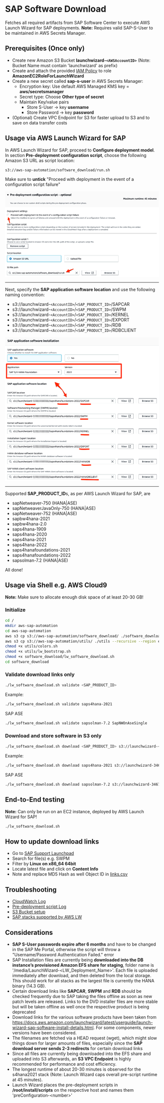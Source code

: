 # SAP Software Download

Fetches all required artifacts from SAP Software Center to execute AWS Launch Wizard for SAP deployments.
**Note:** Requires valid SAP-S-User to be maintained in AWS Secrets Manager.

## Prerequisites (Once only)

- Create new Amazon S3 Bucket **launchwizard-`<AWSAccountID>`** (Note: Bucket Name must contain 'launchwizard' as prefix)
- Create and attach the provided [IAM Policy](iam_policy.json) to role **AmazonEC2RoleForLaunchWizard**
- Create a new secret called **sap-s-user** in AWS Secrets Manager:
  - Encryption key: Use default AWS Managed KMS key = **aws/secretsmanager**
  - Secret type: Choose **Other type of secret**
  - Maintain Key/value pairs
    - Store S-User -> key **username**
    - Store Password -> key **password**
- (Optional) Create VPC Endpoint for S3 for faster upload to S3 and to save on data transfer costs

## Usage via AWS Launch Wizard for SAP

In AWS Launch Wizard for SAP, proceed to **Configure deployment model**. 
In section **Pre-deployment configuration script**, choose the following Amazon S3 URL as script location:

```bash
s3://aws-sap-automation/software_download/run.sh
```

Make sure to **untick** "Proceed with deployment in the event of a configuration script failure"

![image](lw_pre_script.png)

---

Next, specify the **SAP application software location** and use the following naming convention:
- s3://launchwizard-`<AccountID>`/`<SAP_PRODUCT_ID>`/SAPCAR
- s3://launchwizard-`<AccountID>`/`<SAP_PRODUCT_ID>`/SWPM
- s3://launchwizard-`<AccountID>`/`<SAP_PRODUCT_ID>`/KERNEL
- s3://launchwizard-`<AccountID>`/`<SAP_PRODUCT_ID>`/EXPORT
- s3://launchwizard-`<AccountID>`/`<SAP_PRODUCT_ID>`/RDB
- s3://launchwizard-`<AccountID>`/`<SAP_PRODUCT_ID>`/RDBCLIENT

![image](lw_software.png)

---

Supported **SAP_PRODUCT_ID**s, as per AWS Launch Wizard for SAP, are

- sapNetweaver-750 (HANA|ASE)
- sapNetweaverJavaOnly-750 (HANA|ASE)
- sapNetweaver-752 (HANA|ASE)
- sapbw4hana-2021
- sapbw4hana-2.0
- saps4hana-1909
- saps4hana-2020
- saps4hana-2021
- saps4hana-2022
- saps4hanafoundations-2021
- saps4hanafoundations-2022
- sapsolman-7.2 (HANA|ASE)

All done!

## Usage via Shell e.g. AWS Cloud9

**Note:** Make sure to allocate enough disk space of at least 20-30 GB!

### Initialize

```bash
cd /
mkdir aws-sap-automation
cd aws-sap-automation
aws s3 cp s3://aws-sap-automation/software_download/ ./software_download --recursive --region eu-central-1
aws s3 cp s3://aws-sap-automation/utils/ ./utils --recursive --region eu-central-1
chmod +x utils/colors.sh
chmod +x utils/lw_bootstrap.sh
chmod +x software_download/lw_software_download.sh
cd software_download
```

### Validate download links only

```bash
./lw_software_download.sh validate <SAP_PRODUCT_ID>
```

Example:

```bash
./lw_software_download.sh validate saps4hana-2021
```

SAP ASE
```bash
./lw_software_download.sh validate sapsolman-7.2 SapNWOnAseSingle
```

### Download and store software in S3 only

```bash
./lw_software_download.sh download <SAP_PRODUCT_ID> s3://launchwizard-<AccountID>/<SAP_PRODUCT_ID>
```

Example:
```bash
./lw_software_download.sh download saps4hana-2021 s3://launchwizard-346724746423/saps4hana-2021
```

SAP ASE
```bash
./lw_software_download.sh download sapsolman-7.2 s3://launchwizard-346724746423/solman72ase SapNWOnAseSingle
```

## End-to-End testing

**Note:** Can only be run on an EC2 instance, deployed by AWS Launch Wizard for SAP!

```bash
./lw_software_download.sh
```

## How to update download links

- Go to [SAP Support Launchpad](https://me.sap.com/softwarecenter)
- Search for file(s) e.g. SWPM
- Filter by **Linux on x86_64 64bit**
- Locate latest file and click on **Content Info**
- Note and replace MD5 Hash as well Object ID in [links.csv](links.csv)

## Troubleshooting

- [CloudWatch Log](https://docs.aws.amazon.com/launchwizard/latest/userguide/launch-wizard-sap-troubleshooting.html#launch-wizard-sap-logs)
- [Pre-deployment script Log](https://docs.aws.amazon.com/launchwizard/latest/userguide/launch-wizard-sap-troubleshooting.html#launch-wizard-sap-troubleshooting-scripts)
- [S3 Bucket setup](https://docs.aws.amazon.com/launchwizard/latest/userguide/launch-wizard-sap-structure.html)
- [SAP stacks supported by AWS LW](https://docs.aws.amazon.com/launchwizard/latest/userguide/launch-wizard-sap-software-install-details.html)

## Considerations

- **SAP S-User passwords expire after 6 months** and have to be changed in the SAP Me Portal, otherwise the script will throw a "Username/Password Authentication Failed." error
- SAP Installation files are currently being **downloaded into the DB instance’s provisioned Amazon EFS share for staging**, folder name is '/media/LaunchWizard-\<LW_Deployment_Name\>'. Each file is uploaded immediately after download, and then deleted from the local storage. This should work for all stacks as the largest file is currently the HANA binary (14.3 GB).
- Certain download links like **SAPCAR**, **SWPM** and **RDB** should be checked frequently due to SAP taking the files offline as soon as new patch levels are released. Links to the DVD installer files are more stable but will be taken offline as well once the respective product is being deprecated
- Download links for the various software products have been taken from https://docs.aws.amazon.com/launchwizard/latest/userguide/launch-wizard-sap-software-install-details.html. For some components, newer versions have been considered.
- The filenames are fetched via a HEAD request (wget), which might slow things down for larger amounts of files, especially since the **SAP download server sends 2-3 redirects** for certain download links
- Since all files are currently being downloaded into the EFS share and uploaded into S3 afterwards, an **S3 VPC Endpoint** is highly recommended for performance and cost efficiency.
- The longest runtime of about 20-30 minutes is observed for the s4hana2021 stack (Note: Launch Wizard caps overall pre-script runtime at 45 minutes).
- Launch Wizard places the pre-deployment scripts in **/root/install/scripts** on the respective host and names them 'preConfiguration-\<number\>'
